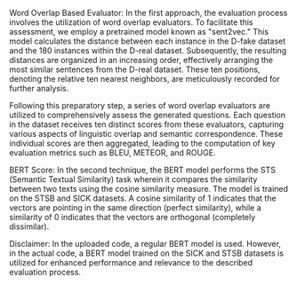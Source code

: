 
Word Overlap Based Evaluator: In the first approach, the evaluation process involves the utilization of word overlap evaluators. To facilitate this assessment, we employ a pretrained model known as "sent2vec." This model calculates the distance between each instance in the D-fake dataset and the 180 instances within the D-real dataset. Subsequently, the resulting distances are organized in an increasing order, effectively arranging the most similar sentences from the D-real dataset. These ten positions, denoting the relative ten nearest neighbors, are meticulously recorded for further analysis.

Following this preparatory step, a series of word overlap evaluators are utilized to comprehensively assess the generated questions. Each question in the dataset receives ten distinct scores from these evaluators, capturing various aspects of linguistic overlap and semantic correspondence. These individual scores are then aggregated, leading to the computation of key evaluation metrics such as BLEU, METEOR, and ROUGE.

BERT Score: In the second technique, the BERT model performs the STS (Semantic Textual Similarity) task wherein it compares the similarity between two texts using the cosine similarity measure. The model is trained on the STSB and SICK datasets. A cosine similarity of 1 indicates that the vectors are pointing in the same direction (perfect similarity), while a similarity of 0 indicates that the vectors are orthogonal (completely dissimilar).

Disclaimer: In the uploaded code, a regular BERT model is used. However, in the actual code, a BERT model trained on the SICK and STSB datasets is utilized for enhanced performance and relevance to the described evaluation process.
